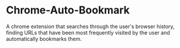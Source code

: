 # Chrome-Auto-Bookmark
A chrome extension that searches through the user's browser history, finding URLs that have been most frequently visited by the user and automatically bookmarks them.
